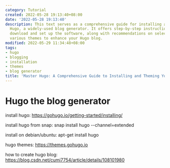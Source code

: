 ```yaml
---
category: Tutorial
created: 2022-05-28 19:13:40+08:00
date: '2022-05-28 19:13:40'
description: This text serves as a comprehensive guide for installing and utilizing
  Hugo, a widely-used blog generator. It offers step-by-step instructions on how to
  download and set up the software, along with recommendations on selecting and implementing
  various themes to enhance your Hugo blog.
modified: 2022-05-29 11:34:48+08:00
tags:
- hugo
- blogging
- installation
- themes
- blog generator
title: 'Master Hugo: A Comprehensive Guide to Installing and Theming Your Blog'
---
```


# Hugo the blog generator

install hugo:
https://gohugo.io/getting-started/installing/

install hugo from snap:
snap install hugo --channel=extended

install on debian/ubuntu:
apt-get install hugo

hugo themes:
https://themes.gohugo.io

how to create hugo blog:
https://blog.csdn.net/cumi7754/article/details/108101980
